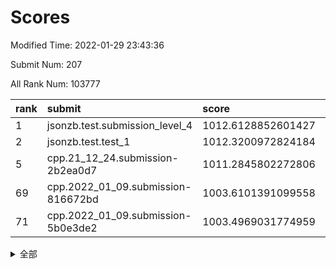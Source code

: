 # Scores

Modified Time: 2022-01-29 23:43:36

Submit Num: 207

All Rank Num: 103777

| rank |               submit               |       score        |       sigma        | pk_num |
| :--- | :--------------------------------- | :----------------- | :----------------- | :----- |
| 1    | jsonzb.test.submission_level_4     | 1012.6128852601427 | 0.7894557448057063 | 2003   |
| 2    | jsonzb.test.test_1                 | 1012.3200972824184 | 0.7881405416064885 | 2004   |
| 5    | cpp.21_12_24.submission-2b2ea0d7   | 1011.2845802272806 | 0.7865797440108664 | 2005   |
| 69   | cpp.2022_01_09.submission-816672bd | 1003.6101391099558 | 0.7233288721777188 | 2008   |
| 71   | cpp.2022_01_09.submission-5b0e3de2 | 1003.4969031774959 | 0.7168763259464703 | 2011   |


<details>
<summary>全部</summary>

| rank |                 submit                 |       score        |       sigma        | pk_num |
| :--- | :------------------------------------- | :----------------- | :----------------- | :----- |
| 1    | jsonzb.test.submission_level_4         | 1012.6128852601427 | 0.7894557448057063 | 2003   |
| 2    | jsonzb.test.test_1                     | 1012.3200972824184 | 0.7881405416064885 | 2004   |
| 3    | gobigger.level_3.submission_level_3_49 | 1012.2931437747097 | 0.7896929928886898 | 2003   |
| 4    | gobigger.level_3.submission_level_3_0  | 1011.6632980763378 | 0.7923506582909254 | 2005   |
| 5    | cpp.21_12_24.submission-2b2ea0d7       | 1011.2845802272806 | 0.7865797440108664 | 2005   |
| 6    | gobigger.level_3.submission_level_3_24 | 1011.2655922636819 | 0.7940327608190575 | 2002   |
| 7    | gobigger.level_3.submission_level_3_46 | 1011.249492172488  | 0.7975542065849803 | 2007   |
| 8    | gobigger.level_3.submission_level_3_1  | 1011.0824926401938 | 0.7463182219904172 | 2010   |
| 9    | gobigger.level_3.submission_level_3_23 | 1011.0202962755382 | 0.7631343174671927 | 2009   |
| 10   | gobigger.level_3.submission_level_3_41 | 1011.0015897305611 | 0.761528188346861  | 2006   |
| 11   | gobigger.level_3.submission_level_3_38 | 1010.8142165732596 | 0.748601489617439  | 2005   |
| 12   | gobigger.level_3.submission_level_3_9  | 1010.587653748587  | 0.7701275733456224 | 2007   |
| 13   | gobigger.level_3.submission_level_3_22 | 1010.5845757825828 | 0.7499772463116424 | 2008   |
| 14   | gobigger.level_3.submission_level_3_42 | 1010.5636468576811 | 0.7811950694715923 | 2008   |
| 15   | gobigger.level_3.submission_level_3_32 | 1010.539549030829  | 0.7643588694167521 | 2006   |
| 16   | gobigger.level_3.submission_level_3_18 | 1010.4504247492091 | 0.7540439794120845 | 2009   |
| 17   | gobigger.level_3.submission_level_3_39 | 1010.3927101590386 | 0.7812231634747767 | 2003   |
| 18   | gobigger.level_3.submission_level_3_34 | 1010.3889520359106 | 0.7341055986918434 | 2010   |
| 19   | gobigger.level_3.submission_level_3_31 | 1010.3570193316957 | 0.7647965138537317 | 2004   |
| 20   | gobigger.level_3.submission_level_3_8  | 1010.3512098533438 | 0.7653311617749898 | 2003   |
| 21   | gobigger.level_3.submission_level_3_5  | 1010.3354267254165 | 0.7450627419952387 | 2006   |
| 22   | gobigger.level_3.submission_level_3_27 | 1010.3346729844234 | 0.7705178810428509 | 2007   |
| 23   | gobigger.level_3.submission_level_3_3  | 1010.190384673111  | 0.774733601877663  | 1999   |
| 24   | gobigger.level_3.submission_level_3_26 | 1010.1775073915824 | 0.7546505749566502 | 2002   |
| 25   | gobigger.level_3.submission_level_3_7  | 1010.1758278473759 | 0.7470854941748973 | 2005   |
| 26   | gobigger.level_3.submission_level_3_29 | 1010.1124350424935 | 0.8028124620863015 | 2007   |
| 27   | gobigger.level_3.submission_level_3_45 | 1010.1030930708329 | 0.7337810020638551 | 2008   |
| 28   | gobigger.level_3.submission_level_3_48 | 1010.0041474238573 | 0.7531660007053539 | 2007   |
| 29   | gobigger.level_3.submission_level_3_12 | 1009.9795776810784 | 0.7690252149210887 | 2008   |
| 30   | gobigger.level_3.submission_level_3_37 | 1009.9716353581964 | 0.7497678451776725 | 2006   |
| 31   | gobigger.level_3.submission_level_3_43 | 1009.9237762875534 | 0.7488426799959111 | 2011   |
| 32   | gobigger.level_3.submission_level_3_35 | 1009.8015862106719 | 0.7650589885658682 | 2004   |
| 33   | gobigger.level_3.submission_level_3_4  | 1009.7610776072121 | 0.7629936991846545 | 2006   |
| 34   | gobigger.level_3.submission_level_3_2  | 1009.7548066127142 | 0.756541155350091  | 2003   |
| 35   | gobigger.level_3.submission_level_3_40 | 1009.6247107511805 | 0.7407807669446451 | 2007   |
| 36   | gobigger.level_3.submission_level_3_21 | 1009.5491251987548 | 0.7679096394871336 | 2004   |
| 37   | gobigger.level_3.submission_level_3_10 | 1009.4673687542585 | 0.756161580798838  | 2004   |
| 38   | gobigger.level_3.submission_level_3_30 | 1009.4584706271697 | 0.7381353269320196 | 2000   |
| 39   | gobigger.level_3.submission_level_3_28 | 1009.4004056228695 | 0.7412361180238987 | 2010   |
| 40   | gobigger.level_3.submission_level_3_25 | 1009.3746209350417 | 0.7695049031220206 | 2004   |
| 41   | gobigger.level_3.submission_level_3_47 | 1009.3390986479453 | 0.7624530998118524 | 2010   |
| 42   | gobigger.level_3.submission_level_3_20 | 1009.3236938566794 | 0.7576519460544081 | 2008   |
| 43   | gobigger.level_3.submission_level_3_13 | 1009.3096049523994 | 0.7492606480092551 | 2002   |
| 44   | gobigger.level_3.submission_level_3_36 | 1009.1220827438177 | 0.7574315513914862 | 2002   |
| 45   | gobigger.level_3.submission_level_3_6  | 1009.0900676068035 | 0.7511957261945723 | 2005   |
| 46   | gobigger.level_3.submission_level_3_11 | 1009.0612078064673 | 0.758194763799672  | 2000   |
| 47   | gobigger.level_3.submission_level_3_16 | 1009.0537590325927 | 0.7270556104814332 | 2006   |
| 48   | gobigger.level_3.submission_level_3_19 | 1009.0441222443641 | 0.7556417229786369 | 2008   |
| 49   | gobigger.level_3.submission_level_3_15 | 1008.9945584836847 | 0.7310500745939481 | 2002   |
| 50   | gobigger.level_3.submission_level_3_33 | 1008.9514099076908 | 0.7624182500080463 | 2006   |
| 51   | gobigger.level_3.submission_level_3_44 | 1008.8085331426897 | 0.7364209939382482 | 2009   |
| 52   | gobigger.level_3.submission_level_3_14 | 1008.8069153483395 | 0.7670591832222552 | 2008   |
| 53   | gobigger.level_3.submission_level_3_17 | 1008.3688430211341 | 0.7482141424165709 | 2006   |
| 54   | gobigger.level_1.submission_level_1_21 | 1005.1957666538623 | 0.7291934169827481 | 2010   |
| 55   | gobigger.level_1.submission_level_1_25 | 1005.1782384392233 | 0.712884569732733  | 2003   |
| 56   | gobigger.level_1.submission_level_1_48 | 1004.286899348618  | 0.7176308173315852 | 1998   |
| 57   | gobigger.level_1.submission_level_1_15 | 1004.2572213018763 | 0.7039505601927675 | 1998   |
| 58   | gobigger.level_1.submission_level_1_20 | 1004.0703481829081 | 0.720365486816861  | 2008   |
| 59   | gobigger.level_1.submission_level_1_49 | 1004.0694768244051 | 0.7244917335200478 | 2003   |
| 60   | gobigger.level_1.submission_level_1_40 | 1004.0054230720235 | 0.7179228589142411 | 2008   |
| 61   | gobigger.level_1.submission_level_1_27 | 1003.9295682742601 | 0.7276381949549996 | 2003   |
| 62   | gobigger.level_1.submission_level_1_17 | 1003.9073711156768 | 0.7263367651815569 | 2002   |
| 63   | gobigger.level_1.submission_level_1_12 | 1003.9026425178075 | 0.7279786967953097 | 2003   |
| 64   | gobigger.level_1.submission_level_1_23 | 1003.8691454555651 | 0.7056762709864629 | 1999   |
| 65   | gobigger.level_1.submission_level_1_47 | 1003.860311027405  | 0.7105518474798308 | 2006   |
| 66   | gobigger.level_1.submission_level_1_29 | 1003.8129081864897 | 0.7152724134092375 | 2004   |
| 67   | gobigger.level_1.submission_level_1_33 | 1003.770828844513  | 0.7326989948242031 | 2004   |
| 68   | gobigger.level_1.submission_level_1_37 | 1003.7263972692077 | 0.7256949150772788 | 2004   |
| 69   | cpp.2022_01_09.submission-816672bd     | 1003.6101391099558 | 0.7233288721777188 | 2008   |
| 70   | gobigger.level_1.submission_level_1_42 | 1003.5422889153284 | 0.7191800915990263 | 2009   |
| 71   | cpp.2022_01_09.submission-5b0e3de2     | 1003.4969031774959 | 0.7168763259464703 | 2011   |
| 72   | gobigger.level_1.submission_level_1_18 | 1003.4832760015096 | 0.722891695290972  | 2002   |
| 73   | gobigger.level_1.submission_level_1_11 | 1003.455666053887  | 0.6965787008521689 | 2005   |
| 74   | gobigger.level_1.submission_level_1_46 | 1003.363318059252  | 0.7114904305655657 | 2002   |
| 75   | gobigger.level_1.submission_level_1_22 | 1003.361150885826  | 0.712995306926105  | 2004   |
| 76   | gobigger.level_1.submission_level_1_44 | 1003.3245567677665 | 0.7221130518743691 | 2009   |
| 77   | gobigger.level_1.submission_level_1_6  | 1003.3155115939301 | 0.7130450492456075 | 2006   |
| 78   | gobigger.level_1.submission_level_1_5  | 1003.2304305448909 | 0.719050525394459  | 2004   |
| 79   | gobigger.level_1.submission_level_1_28 | 1003.1571022120603 | 0.7120174741124998 | 2008   |
| 80   | gobigger.level_1.submission_level_1_35 | 1003.1553262549903 | 0.716164775002961  | 2007   |
| 81   | gobigger.level_1.submission_level_1_4  | 1003.1308759163319 | 0.7147082155557266 | 2004   |
| 82   | gobigger.level_1.submission_level_1_13 | 1003.1288132083616 | 0.7118609318479961 | 2006   |
| 83   | gobigger.level_1.submission_level_1_1  | 1003.0984034440961 | 0.7069969827367452 | 2004   |
| 84   | gobigger.level_1.submission_level_1_41 | 1003.0393058766057 | 0.7133201546457418 | 2006   |
| 85   | gobigger.level_1.submission_level_1_26 | 1003.0315203307489 | 0.7134262388992278 | 2001   |
| 86   | gobigger.level_1.submission_level_1_9  | 1002.9757566042689 | 0.7203783867790906 | 2011   |
| 87   | gobigger.level_1.submission_level_1_39 | 1002.9544022744366 | 0.721312217569676  | 2008   |
| 88   | gobigger.level_1.submission_level_1_2  | 1002.8622098059615 | 0.7178541222301504 | 2004   |
| 89   | gobigger.level_1.submission_level_1_32 | 1002.7548631259311 | 0.7163148043014123 | 2006   |
| 90   | gobigger.level_1.submission_level_1_30 | 1002.7477210775813 | 0.7128740784688352 | 2009   |
| 91   | gobigger.level_1.submission_level_1_34 | 1002.6983003372168 | 0.7041997318403099 | 1997   |
| 92   | gobigger.level_1.submission_level_1_24 | 1002.6315608404125 | 0.7093059792057496 | 2011   |
| 93   | gobigger.level_1.submission_level_1_38 | 1002.6102957392941 | 0.7193337600169513 | 2011   |
| 94   | gobigger.level_1.submission_level_1_19 | 1002.585012831901  | 0.7187385438661734 | 2008   |
| 95   | gobigger.level_1.submission_level_1_0  | 1002.5218948123099 | 0.7082204410437422 | 2005   |
| 96   | gobigger.level_1.submission_level_1_43 | 1002.5038688556084 | 0.7120858129730023 | 2004   |
| 97   | gobigger.level_1.submission_level_1_10 | 1002.4295130646378 | 0.7143909886940658 | 2004   |
| 98   | gobigger.level_1.submission_level_1_7  | 1002.2495929101159 | 0.7147604187897513 | 1999   |
| 99   | gobigger.level_1.submission_level_1_16 | 1002.2344487622478 | 0.7213529713835665 | 2009   |
| 100  | gobigger.level_1.submission_level_1_45 | 1002.2319076163242 | 0.7109974638175265 | 1995   |
| 101  | gobigger.level_1.submission_level_1_36 | 1002.1255181621337 | 0.7293575283762418 | 2005   |
| 102  | gobigger.level_1.submission_level_1_14 | 1002.1092741830934 | 0.708258397771249  | 2004   |
| 103  | gobigger.level_1.submission_level_1_8  | 1001.6142592063464 | 0.7039926557590426 | 2005   |
| 104  | gobigger.level_1.submission_level_1_3  | 1001.4916898383856 | 0.7033679707857204 | 2004   |
| 105  | gobigger.level_1.submission_level_1_31 | 1000.3941665008305 | 0.7262920279897862 | 2006   |
| 106  | gobigger.random.submission_random_15   | 997.5148554642633  | 0.7034097266959429 | 2005   |
| 107  | gobigger.random.submission_random_19   | 997.5032762639331  | 0.7098744468926695 | 2002   |
| 108  | gobigger.random.submission_random_3    | 997.1108654506243  | 0.7040205448122084 | 2007   |
| 109  | gobigger.random.submission_random_10   | 997.0090039441475  | 0.7135169687874827 | 2011   |
| 110  | gobigger.random.submission_random_31   | 996.9672145875428  | 0.7144801102243    | 2006   |
| 111  | gobigger.random.submission_random_34   | 996.9024554514019  | 0.7146153521169865 | 2002   |
| 112  | gobigger.random.submission_random_35   | 996.5636820435777  | 0.7130108240516728 | 2006   |
| 113  | gobigger.random.submission_random_18   | 996.4908713331627  | 0.7023845997362513 | 2000   |
| 114  | gobigger.random.submission_random_21   | 996.4816210332284  | 0.707850374705995  | 2007   |
| 115  | gobigger.random.submission_random_44   | 996.4528153527401  | 0.7147197222834253 | 2008   |
| 116  | gobigger.random.submission_random_49   | 996.4296534084052  | 0.7087869274959467 | 2011   |
| 117  | gobigger.random.submission_random_37   | 996.4086439872634  | 0.7032637022005259 | 2009   |
| 118  | gobigger.random.submission_random_43   | 996.4080270778206  | 0.708185946384156  | 2002   |
| 119  | gobigger.random.submission_random_25   | 996.383199350086   | 0.7002804623351103 | 2004   |
| 120  | gobigger.random.submission_random_47   | 996.3529574357419  | 0.7144383567592009 | 2008   |
| 121  | gobigger.random.submission_random_23   | 996.3109915471045  | 0.7052340816237621 | 2009   |
| 122  | gobigger.random.submission_random_29   | 996.234673447964   | 0.7097845486567154 | 2010   |
| 123  | gobigger.random.submission_random_33   | 996.2002408737442  | 0.7113626797654398 | 2006   |
| 124  | gobigger.random.submission_random_38   | 996.1036626767228  | 0.7144426315831968 | 2007   |
| 125  | gobigger.random.submission_random_4    | 996.0704999524222  | 0.7120933365031332 | 2005   |
| 126  | gobigger.random.submission_random_36   | 996.0428787509837  | 0.7095513491653396 | 2008   |
| 127  | gobigger.random.submission_random_27   | 996.0352785258376  | 0.7040554030247984 | 2006   |
| 128  | gobigger.random.submission_random_40   | 996.029528281158   | 0.6953059061251364 | 2009   |
| 129  | gobigger.random.submission_random_39   | 996.0232079268521  | 0.7036189759661756 | 2004   |
| 130  | gobigger.random.submission_random_9    | 995.9962279298546  | 0.711202082091557  | 2006   |
| 131  | gobigger.random.submission_random_7    | 995.9478414021632  | 0.706480867929627  | 2006   |
| 132  | gobigger.random.submission_random_22   | 995.8895372181698  | 0.7181126786251245 | 2006   |
| 133  | gobigger.random.submission_random_24   | 995.8166559775254  | 0.7048920261973314 | 2003   |
| 134  | gobigger.random.submission_random_0    | 995.77981771995    | 0.7229164520014117 | 2001   |
| 135  | gobigger.random.submission_random_41   | 995.7727818034878  | 0.7239374351197705 | 2003   |
| 136  | gobigger.random.submission_random_8    | 995.7460257192845  | 0.7093046301060587 | 2005   |
| 137  | gobigger.random.submission_random_6    | 995.6942112860482  | 0.7220381227134145 | 2003   |
| 138  | gobigger.random.submission_random_32   | 995.596463535291   | 0.7121695885642337 | 2005   |
| 139  | gobigger.random.submission_random_30   | 995.5693798631946  | 0.7093773821312919 | 2005   |
| 140  | gobigger.random.submission_random_46   | 995.536703532313   | 0.7018029217340996 | 2003   |
| 141  | gobigger.random.submission_random_16   | 995.5276440638928  | 0.7051739994875601 | 2008   |
| 142  | gobigger.random.submission_random_17   | 995.4963326535441  | 0.7108324151179325 | 2001   |
| 143  | gobigger.random.submission_random_26   | 995.4836592176521  | 0.7024192627868907 | 2000   |
| 144  | gobigger.random.submission_random_11   | 995.3938282179934  | 0.7236869746803193 | 2004   |
| 145  | gobigger.random.submission_random_48   | 995.3650760965455  | 0.7059626002022762 | 2007   |
| 146  | gobigger.random.submission_random_45   | 995.3542908358271  | 0.7084337151124933 | 2008   |
| 147  | gobigger.random.submission_random_5    | 995.3294206017721  | 0.7020271386838945 | 2005   |
| 148  | gobigger.random.submission_random_28   | 995.3149883302095  | 0.7037331045807518 | 2006   |
| 149  | gobigger.random.submission_random_2    | 995.2921580557912  | 0.7136084172830433 | 2006   |
| 150  | gobigger.random.submission_random_42   | 995.2725476122697  | 0.7110810860558221 | 2004   |
| 151  | gobigger.random.submission_random_20   | 995.2572083986446  | 0.7295203497244351 | 2007   |
| 152  | gobigger.random.submission_random_1    | 995.2304539328399  | 0.7289593096734284 | 2003   |
| 153  | gobigger.random.submission_random_12   | 995.0527678454959  | 0.7137701631959379 | 2009   |
| 154  | gobigger.random.submission_random_14   | 994.9673662630751  | 0.7140057098865378 | 2011   |
| 155  | gobigger.random.submission_random_13   | 994.3714068947131  | 0.7322593768240829 | 2006   |
| 156  | gobigger.level_2.submission_level_2_12 | 993.5934101092902  | 0.7311876878411167 | 2002   |
| 157  | gobigger.level_2.submission_level_2_0  | 993.5266640636015  | 0.736964622529075  | 2006   |
| 158  | gobigger.level_2.submission_level_2_40 | 993.4738682065262  | 0.7403915469392555 | 2007   |
| 159  | gobigger.level_2.submission_level_2_9  | 993.4503360504518  | 0.716784810457982  | 1998   |
| 160  | gobigger.level_2.submission_level_2_17 | 993.3708768867115  | 0.727405715653073  | 2007   |
| 161  | gobigger.level_2.submission_level_2_29 | 993.3662299549608  | 0.7351021753281948 | 2002   |
| 162  | gobigger.level_2.submission_level_2_47 | 993.306594184259   | 0.7285408532269537 | 2006   |
| 163  | gobigger.level_2.submission_level_2_25 | 993.0518802181997  | 0.7388381543585764 | 2004   |
| 164  | gobigger.level_2.submission_level_2_46 | 992.8871501077721  | 0.7326713099130274 | 2005   |
| 165  | gobigger.level_2.submission_level_2_15 | 992.8697192885838  | 0.7260152414054438 | 2009   |
| 166  | gobigger.level_2.submission_level_2_21 | 992.8430682999483  | 0.740704699585564  | 2005   |
| 167  | gobigger.level_2.submission_level_2_42 | 992.8310305471683  | 0.7212511758169455 | 2009   |
| 168  | gobigger.level_2.submission_level_2_2  | 992.7956220317635  | 0.7585206089969924 | 2007   |
| 169  | gobigger.level_2.submission_level_2_19 | 992.7382671864594  | 0.7356605155914292 | 2006   |
| 170  | gobigger.level_2.submission_level_2_27 | 992.6055861862277  | 0.7517811294436288 | 2004   |
| 171  | gobigger.level_2.submission_level_2_24 | 992.5970174841143  | 0.7465205948103117 | 2006   |
| 172  | gobigger.level_2.submission_level_2_45 | 992.5667096680796  | 0.7303457488983325 | 2012   |
| 173  | gobigger.level_2.submission_level_2_41 | 992.5089602900216  | 0.7493033541809345 | 2005   |
| 174  | gobigger.level_2.submission_level_2_36 | 992.4940523304517  | 0.7414066891142052 | 2007   |
| 175  | gobigger.level_2.submission_level_2_8  | 992.1666605437747  | 0.7492095563908563 | 1999   |
| 176  | gobigger.level_2.submission_level_2_10 | 992.1301872726431  | 0.7449283469616731 | 2004   |
| 177  | gobigger.level_2.submission_level_2_1  | 992.11561498852    | 0.7514705829286891 | 2010   |
| 178  | gobigger.level_2.submission_level_2_11 | 992.0828379716926  | 0.7393574615179191 | 2008   |
| 179  | gobigger.level_2.submission_level_2_13 | 991.9955403308965  | 0.73340408403972   | 2007   |
| 180  | gobigger.level_2.submission_level_2_49 | 991.987636175323   | 0.7601268209993105 | 2007   |
| 181  | gobigger.level_2.submission_level_2_28 | 991.9755043230049  | 0.7434533565175121 | 2008   |
| 182  | gobigger.level_2.submission_level_2_22 | 991.9435587422747  | 0.7543404250471555 | 2001   |
| 183  | gobigger.level_2.submission_level_2_14 | 991.9141360884881  | 0.7503720016082475 | 2011   |
| 184  | gobigger.level_2.submission_level_2_4  | 991.8912430553393  | 0.7334429055258117 | 2006   |
| 185  | gobigger.level_2.submission_level_2_37 | 991.8629241659488  | 0.7320178954655654 | 2007   |
| 186  | gobigger.level_2.submission_level_2_43 | 991.8523209877945  | 0.7715754046073289 | 2006   |
| 187  | gobigger.level_2.submission_level_2_5  | 991.7369201730763  | 0.7438089945336029 | 2003   |
| 188  | gobigger.level_2.submission_level_2_30 | 991.6143127642063  | 0.7388056554589506 | 2006   |
| 189  | gobigger.level_2.submission_level_2_18 | 991.5893591432726  | 0.7471498343190498 | 2001   |
| 190  | gobigger.level_2.submission_level_2_33 | 991.5090413731198  | 0.7605607740504242 | 2008   |
| 191  | gobigger.level_2.submission_level_2_34 | 991.5074505344971  | 0.7759647134748456 | 2005   |
| 192  | gobigger.level_2.submission_level_2_39 | 991.4820466118337  | 0.7583889582091127 | 2013   |
| 193  | gobigger.level_2.submission_level_2_48 | 991.4632988471233  | 0.7401062375673304 | 1999   |
| 194  | gobigger.level_2.submission_level_2_20 | 991.3399945003322  | 0.7429495174089447 | 2001   |
| 195  | gobigger.level_2.submission_level_2_3  | 991.307512744068   | 0.7662778199206566 | 2003   |
| 196  | gobigger.level_2.submission_level_2_23 | 991.2881375991293  | 0.7357165504061056 | 2008   |
| 197  | gobigger.level_2.submission_level_2_38 | 991.2840741795603  | 0.7516668836571472 | 2004   |
| 198  | gobigger.level_2.submission_level_2_35 | 991.2739471163732  | 0.7509065718861507 | 2006   |
| 199  | gobigger.level_2.submission_level_2_7  | 991.2737194955344  | 0.7604622378235333 | 2008   |
| 200  | gobigger.level_2.submission_level_2_16 | 991.107405497678   | 0.7470605829359288 | 2003   |
| 201  | gobigger.level_2.submission_level_2_6  | 990.903332177835   | 0.7734504659185321 | 2004   |
| 202  | gobigger.level_2.submission_level_2_44 | 990.7323472855124  | 0.7600663101187441 | 2001   |
| 203  | gobigger.level_2.submission_level_2_31 | 990.657166957564   | 0.7532821028512277 | 2008   |
| 204  | gobigger.level_2.submission_level_2_32 | 990.5732717579759  | 0.7746911606203115 | 1999   |
| 205  | gobigger.level_2.submission_level_2_26 | 990.2349114836355  | 0.7555590542752831 | 2008   |
| 206  | gobigger.none.submission_none_0        | 977.7602911965452  | 1.4333450857190602 | 2007   |
| 207  | gobigger.none.submission_none_1        | 976.3741904306769  | 1.3716672711418403 | 2001   |

</details>